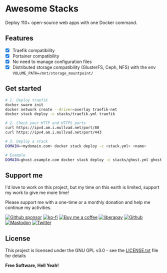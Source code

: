 # Awesome Stacks

Deploy 110+ open-source web apps with one Docker command.

## Features

- [x] Traefik compatibility
- [x] Portainer compatibility
- [x] No need to manage configuration files
- [x] Distributed storage compatibility (GlusterFS, Ceph, NFS) with the env `VOLUME_PATH=/mnt/storage_mountpoint/`

## Get started

```bash
# 1. Deploy traefik
docker swarm init
docker network create --driver=overlay traefik-net
docker stack deploy -c stacks/traefik.yml traefik

# 2. Check your HTTP and HTTPS ports
curl https://ipv4.am.i.mullvad.net/port/80
curl https://ipv4.am.i.mullvad.net/port/443

# 3. Deploy a stack
DOMAIN=<mydomain.com> docker stack deploy -c <stack.yml> <name>

# Example
DOMAIN=ghost.example.com docker stack deploy -c stacks/ghost.yml ghost
```

## Support me

I'd love to work on this project, but my time on this earth is limited, support my work to give me more time!

Please support me with a one-time or a monthly donation and help me continue my activities.

[![Github sponsor](https://img.shields.io/badge/github-Support%20my%20work-lightgrey?style=social&logo=github)](https://github.com/sponsors/johackim/)
[![ko-fi](https://img.shields.io/badge/ko--fi-Support%20my%20work-lightgrey?style=social&logo=ko-fi)](https://ko-fi.com/johackim)
[![Buy me a coffee](https://img.shields.io/badge/Buy%20me%20a%20coffee-Support%20my%20work-lightgrey?style=social&logo=buy%20me%20a%20coffee&logoColor=%23FFDD00)](https://www.buymeacoffee.com/johackim)
[![liberapay](https://img.shields.io/badge/liberapay-Support%20my%20work-lightgrey?style=social&logo=liberapay&logoColor=%23F6C915)](https://liberapay.com/johackim/donate)
[![Github](https://img.shields.io/github/followers/johackim?label=Follow%20me&style=social)](https://github.com/johackim)
[![Mastodon](https://img.shields.io/mastodon/follow/1631?domain=https%3A%2F%2Fmastodon.ethibox.fr&style=social)](https://mastodon.ethibox.fr/@johackim)
[![Twitter](https://img.shields.io/twitter/follow/_johackim?style=social)](https://twitter.com/_johackim)

## License

This project is licensed under the GNU GPL v3.0 - see the [LICENSE.txt](https://raw.githubusercontent.com/ethibox/awesome-stacks/master/LICENSE.txt) file for details

**Free Software, Hell Yeah!**
